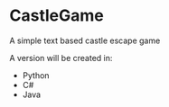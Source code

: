 # CastleGame
 A simple text based castle escape game
 
 A version will be created in:
 - Python
 - C#
 - Java
